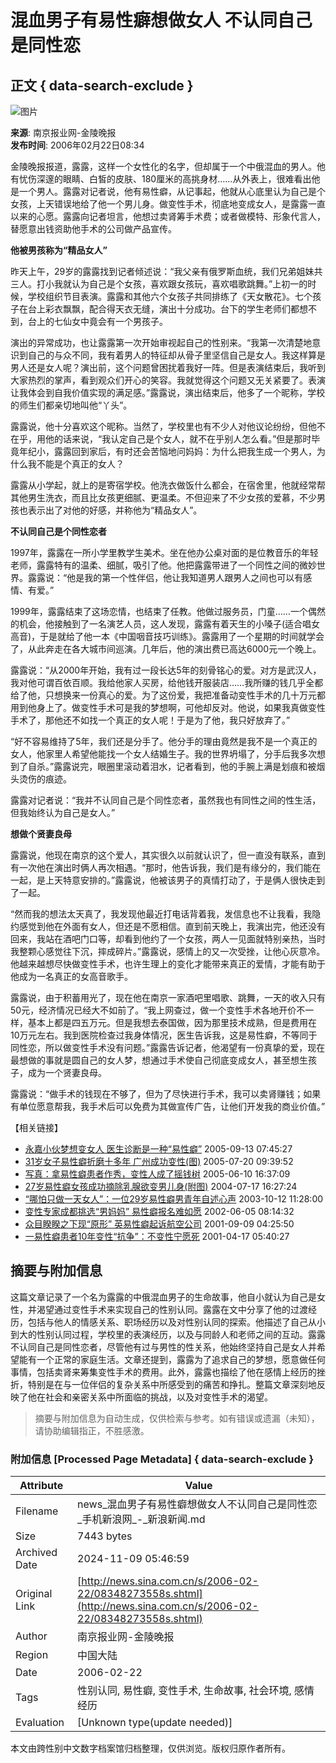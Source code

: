 # 混血男子有易性癖想做女人 不认同自己是同性恋

## 正文 { data-search-exclude }


![图片](http://image2.sina.com.cn/dy/31/U608P1T31D268F479DT20031127150932.jpg)

**来源**: 南京报业网-金陵晚报  
**发布时间**: 2006年02月22日08:34

金陵晚报报道，露露，这样一个女性化的名字，但却属于一个中俄混血的男人。他有忧伤深邃的眼睛、白皙的皮肤、180厘米的高挑身材……从外表上，很难看出他是一个男人。露露对记者说，他有易性癖，从记事起，他就从心底里认为自己是个女孩，上天错误地给了他一个男儿身。做变性手术，彻底地变成女人，是露露一直以来的心愿。露露向记者坦言，他想过卖肾筹手术费；或者做模特、形象代言人，替愿意出钱资助他手术的公司做产品宣传。

**他被男孩称为“精品女人”**

昨天上午，29岁的露露找到记者倾述说：“我父亲有俄罗斯血统，我们兄弟姐妹共三人。打小我就认为自己是个女孩，喜欢跟女孩玩，喜欢唱歌跳舞。”上初一的时候，学校组织节目表演。露露和其他六个女孩子共同排练了《天女散花》。七个孩子在台上彩衣飘飘，配合得天衣无缝，演出十分成功。台下的学生老师们都想不到，台上的七仙女中竟会有一个男孩子。

演出的异常成功，也让露露第一次开始审视起自己的性别来。“我第一次清楚地意识到自己的与众不同，我有着男人的特征却从骨子里坚信自己是女人。我这样算是男人还是女人呢？演出前，这个问题曾困扰着我好一阵。但是表演结束后，我听到大家热烈的掌声，看到观众们开心的笑容。我就觉得这个问题又无关紧要了。表演让我体会到自我价值实现的满足感。”露露说，演出结束后，他多了一个昵称，学校的师生们都亲切地叫他“丫头”。

露露说，他十分喜欢这个昵称。当然了，学校里也有不少人对他议论纷纷，但他不在乎，用他的话来说，“我认定自己是个女人，就不在乎别人怎么看。”但是那时毕竟年纪小，露露回到家后，有时还会苦恼地问妈妈：为什么把我生成一个男人，为什么我不能是个真正的女人？

露露从小学起，就上的是寄宿学校。他洗衣做饭什么都会，在宿舍里，他就经常帮其他男生洗衣，而且比女孩更细腻、更温柔。不但迎来了不少女孩的爱慕，不少男孩也表示出了对他的好感，并称他为“精品女人”。

**不认同自己是个同性恋者**

1997年，露露在一所小学里教学生美术。坐在他办公桌对面的是位教音乐的年轻老师，露露特有的温柔、细腻，吸引了他。他把露露带进了一个同性之间的微妙世界。露露说：“他是我的第一个性伴侣，他让我知道男人跟男人之间也可以有感情、有爱。”

1999年，露露结束了这场恋情，也结束了任教。他做过服务员，门童……一个偶然的机会，他接触到了一名演艺人员，这人发现，露露有着天生的小嗓子(适合唱女高音)，于是就给了他一本《中国咽音技巧训练》。露露用了一个星期的时间就学会了，从此奔走在各大城市间巡演。几年后，他的演出费已高达6000元一个晚上。

露露说：“从2000年开始，我有过一段长达5年的刻骨铭心的爱。对方是武汉人，我对他可谓百依百顺。我给他家人买房，给他钱开服装店……我所赚的钱几乎全都给了他，只想换来一份真心的爱。为了这份爱，我把准备动变性手术的几十万元都用到他身上了。做变性手术可是我的梦想啊，可他却反对。他说，如果我真做变性手术了，那他还不如找一个真正的女人呢！于是为了他，我只好放弃了。”

“好不容易维持了5年，我们还是分手了。他分手的理由竟然是我不是一个真正的女人，他家里人希望他能找一个女人结婚生子。我的世界坍塌了，分手后我多次想到了自杀。”露露说完，眼圈里滚动着泪水，记者看到，他的手腕上满是划痕和被烟头烫伤的痕迹。

露露对记者说：“我并不认同自己是个同性恋者，虽然我也有同性之间的性生活，但我始终认为自己是女人。”

**想做个贤妻良母**

露露说，他现在南京的这个爱人，其实很久以前就认识了，但一直没有联系，直到有一次他在演出时俩人再次相遇。“那时，他告诉我，我们是有缘分的，我们能在一起，是上天特意安排的。”露露说，他被该男子的真情打动了，于是俩人很快走到了一起。

“然而我的想法太天真了，我发现他最近打电话背着我，发信息也不让我看，我隐约感觉到他在外面有女人，但还是不愿相信。直到前天晚上，我演出完，他还没有回来，我站在酒吧门口等，却看到他约了一个女孩，两人一见面就特别亲热，当时我整颗心感觉往下沉，摔成碎片。”露露说，感情上的又一次受挫，让他心灰意冷。他越来越想尽快做变性手术，也许生理上的变化才能带来真正的爱情，才能有助于他成为一名真正的女高音歌手。

露露说，由于积蓄用光了，现在他在南京一家酒吧里唱歌、跳舞，一天的收入只有50元，经济情况已经大不如前了。“我上网查过，做一个变性手术各地开价不一样，基本上都是四五万元。但是我想去泰国做，因为那里技术成熟，但是费用在10万元左右。我到医院检查过我身体情况，医生告诉我，这是易性癖，不等同于同性恋，所以做变性手术没有问题。”露露告诉记者，他渴望有一份真挚的爱，现在最想做的事就是圆自己的女人梦，想通过手术使自己彻底变成女人，甚至想生孩子，成为一个贤妻良母。

露露说：“做手术的钱现在不够了，但为了尽快进行手术，我可以卖肾赚钱；如果有单位愿意帮我，我手术后可以免费为其做宣传广告，让他们开发我的商业价值。”

【相关链接】  
- [永嘉小伙梦想变女人 医生诊断是一种“易性癖”](http://news.sina.com.cn/c/2005-09-13/07456929856s.shtml) 2005-09-13 07:45:27  
- [31岁女子易性癖折磨十多年 广州成功变性(图)](http://news.sina.com.cn/s/2005-07-20/09396481833s.shtml) 2005-07-20 09:39:52  
- [写真：拿易性癖患者作秀，变性人成了摇钱树](http://cul.sina.com.cn/t/2005-06-10/1637131617.html) 2005-06-10 16:37:09  
- [27岁易性癖女孩成功摘除乳腺欲变男儿身(附图)](http://news.sina.com.cn/s/2004-07-17/16273738626.shtml) 2004-07-17 16:27:24  
- [“哪怕只做一天女人”：一位29岁易性癖男青年自述心声](http://news.sina.com.cn/c/2003-10-12/1128903553s.shtml) 2003-10-12 11:28:00  
- [变性专家成都挑选“男妈妈” 易性癖报名难如愿](http://news.sina.com.cn/s/2002-06-05/0814596342.html) 2002-06-05 08:14:32  
- [众目睽睽之下现“原形” 英易性癖起诉航空公司](http://news.sina.com.cn/s/2001-09-09/351642.html) 2001-09-09 04:25:50  
- [一易性癖患者10年变性“抗争”：不变性宁愿死](http://news.sina.com.cn/s/233336.html) 2001-04-17 05:40:27  
<!-- tcd_original_link http://news.sina.com.cn/s/2006-02-22/08348273558s.shtml -->
## 摘要与附加信息

<!-- tcd_abstract -->
这篇文章记录了一个名为露露的中俄混血男子的生命故事，他自小就认为自己是女性，并渴望通过变性手术来实现自己的性别认同。露露在文中分享了他的过渡经历，包括与他人的情感关系、职场经历以及对性别认同的探索。他描述了自己从小到大的性别认同过程，学校里的表演经历，以及与同龄人和老师之间的互动。露露不认同自己是同性恋者，尽管他有过与男性的性关系，他始终坚持自己是女人并希望能有一个正常的家庭生活。文章还提到，露露为了追求自己的梦想，愿意做任何事情，包括卖肾来筹集变性手术的费用。此外，露露也描绘了他在感情上经历的挫折，特别是在与一位伴侣的复杂关系中所感受到的痛苦和挣扎。整篇文章深刻地反映了他在社会和亲密关系中所面临的挑战，以及对变性手术的渴望。
<!-- tcd_abstract_end -->

> 摘要与附加信息为自动生成，仅供检索与参考。如有错误或遗漏（未知），请协助编辑指正，不胜感激。

### 附加信息 [Processed Page Metadata] { data-search-exclude }

| Attribute       | Value                                  |
|-----------------|----------------------------------------|
| Filename        | news_混血男子有易性癖想做女人不认同自己是同性恋_手机新浪网_-_新浪新闻.md                             |
| Size            | 7443 bytes                           |
| Archived Date   | 2024-11-09 05:46:59                             |
| Original Link   | [http://news.sina.com.cn/s/2006-02-22/08348273558s.shtml](http://news.sina.com.cn/s/2006-02-22/08348273558s.shtml)                       |
| Author          | 南京报业网-金陵晚报                               |
| Region          | 中国大陆                               |
| Date            | 2006-02-22                                 |
| Tags            | 性别认同, 易性癖, 变性手术, 生命故事, 社会环境, 感情经历                                 |
| Evaluation            | [Unknown type(update needed)]                                 |
<!-- tcd_table_end -->

本文由跨性别中文数字档案馆归档整理，仅供浏览。版权归原作者所有。
